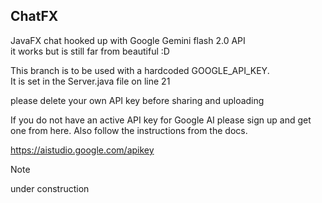 ## ChatFX

JavaFX chat hooked up with Google Gemini flash 2.0 API  
it works but is still far from beautiful :D


This branch is to be used with a hardcoded GOOGLE_API_KEY.  
It is set in the Server.java file on line 21  
  
please delete your own API key before sharing and uploading

If you do not have an active API key for Google AI please sign up and get one from here. Also follow the
instructions from the docs.

https://aistudio.google.com/apikey


> [!NOTE]
>
> under construction